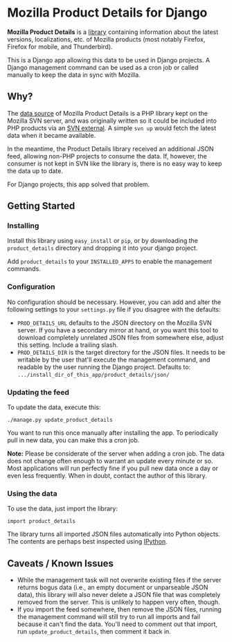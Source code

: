 Mozilla Product Details for Django
==================================

**Mozilla Product Details** is a [library][readme] containing information about
the latest versions, localizations, etc. of Mozilla products (most notably
Firefox, Firefox for mobile, and Thunderbird).

This is a Django app allowing this data to be used in Django projects. A
Django management command can be used as a cron job or called manually
to keep the data in sync with Mozilla.

[readme]: http://viewvc.svn.mozilla.org/vc/libs/product-details/README?view=markup
[Mozilla]: http://www.mozilla.org
[Django]: http://www.djangoproject.com/

Why?
----
The [data source][viewvc] of Mozilla Product Details is a PHP library kept
on the Mozilla SVN server, and was originally written so it could be included
into PHP products via an [SVN external][SVNext]. A simple ``svn up`` would
fetch the latest data when it became available.

In the meantime, the Product Details library received an additional JSON feed,
allowing non-PHP projects to consume the data. If, however, the consumer is
not kept in SVN like the library is, there is no easy way to keep the data
up to date.

For Django projects, this app solved that problem.

[viewvc]: http://viewvc.svn.mozilla.org/vc/libs/product-details/
[SVNext]: http://svnbook.red-bean.com/en/1.0/ch07s03.html

Getting Started
---------------
### Installing
Install this library using ``easy_install`` or ``pip``, or by downloading
the ``product_details`` directory and dropping it into your django project.

Add ``product_details`` to your ``INSTALLED_APPS`` to enable the management
commands.

### Configuration
No configuration should be necessary. However, you can add and alter the
following settings to your ``settings.py`` file if you disagree with the
defaults:

* ``PROD_DETAILS_URL`` defaults to the JSON directory on the Mozilla SVN
  server. If you have a secondary mirror at hand, or you want this tool to
  download completely unrelated JSON files from somewhere else, adjust this
  setting. Include a trailing slash.
* ``PROD_DETAILS_DIR`` is the target directory for the JSON files. It needs to
  be writable by the user that'll execute the management command, and readable
  by the user running the Django project. Defaults to:
  ``.../install_dir_of_this_app/product_details/json/``

### Updating the feed
To update the data, execute this:

    ./manage.py update_product_details

You want to run this once manually after installing the app. To periodically
pull in new data, you can make this a cron job.

**Note:** Please be considerate of the server when adding a cron job. The data
does not change often enough to warrant an update every minute or so. Most
applications will run perfectly fine if you pull new data once a day or even
less frequently. When in doubt, contact the author of this library.

### Using the data
To use the data, just import the library:

    import product_details

The library turns all imported JSON files automatically into Python objects.
The contents are perhaps best inspected using [IPython][ipython].

[ipython]: http://ipython.scipy.org/

Caveats / Known Issues
----------------------
* While the management task will not overwrite existing files if the server
  returns bogus data (i.e., an empty document or unparseable JSON data), this
  library will also never delete a JSON file that was completely removed from
  the server. This is unlikely to happen very often, though.
* If you import the feed somewhere, then remove the JSON files, running the
  management command will still try to run all imports and fail because it
  can't find the data. You'll need to comment out that import, run
  ``update_product_details``, then comment it back in.
